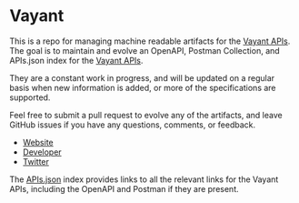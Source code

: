 # VayantThis is a repo for managing machine readable artifacts for the [Vayant APIs](http://www.vayant.com/solutions/). The goal is to maintain and evolve an OpenAPI, Postman Collection, and APIs.json index for the [Vayant APIs](http://www.vayant.com/solutions/).They are a constant work in progress, and will be updated on a regular basis when new information is added, or more of the specifications are supported.Feel free to submit a pull request to evolve any of the artifacts, and leave GitHub issues if you have any questions, comments, or feedback.- [Website](http://www.vayant.com/solutions/)- [Developer](http://www.vayant.com/solutions/)- [Twitter](https://twitter.com/PROS_Inc)The [APIs.json](https://github.com/api-evangelist/vayant/blob/master/apis.json) index provides links to all the relevant links for the Vayant APIs, including the OpenAPI and Postman if they are present.